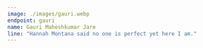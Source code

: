 ```yaml
---
image: ./images/gauri.webp
endpoint: gauri
name: Gauri Maheshkumar Jare
line: "Hannah Montana said no one is perfect yet here I am."
---
```

